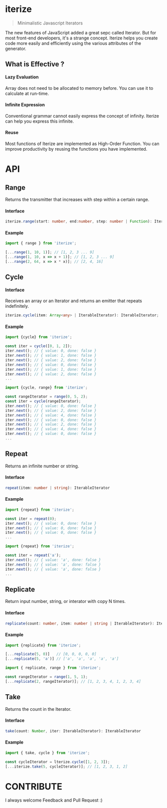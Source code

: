 # iterize

> Minimalistic Javascript Iterators

The new features of JavaScript added a great sepc called Iterator. But for most front-end developers, it's a strange concept.
Iterize helps you create code more easily and efficiently using the various attributes of the generator.

## What is Effective ?

#### Lazy Evaluation

Array does not need to be allocated to memory before. You can use it to calculate at run-time.

#### Infinite Expression

Conventional grammar cannot easily express the concept of infinity. Iterize can help you express this infinite.

#### Reuse

Most functions of Iterize are implemented as High-Order Function. You can improve productivity by reusing the functions you have implemented.

# API

## Range

Returns the transmitter that increases with step within a certain range.

#### Interface

```typescript
iterize.range(start: number, end:number, step: number | Function): IterableIterator;
```

#### Example

```js
import { range } from 'iterize';

[...range(1, 10, 1)]; // [1, 2, 3 ... 9]
[...range(1, 10, x => x + 1)]; // [1, 2, 3 ... 9]
[...range(2, 64, x => x * x)]; // [2, 4, 16]
```

## Cycle

#### Interface

Receives an array or an Iterator and returns an emitter that repeats indefinitely.

```typescript
iterize.cycle(item: Array<any> | IterableIterator): IterableIterator;
```

#### Example

```js
import {cycle} from 'iterize';

const iter = cycle([0, 1, 2]);
iter.next(); // { value: 0, done: false }
iter.next(); // { value: 1, done: false }
iter.next(); // { value: 2, done: false }
iter.next(); // { value: 0, done: false }
iter.next(); // { value: 1, done: false }
iter.next(); // { value: 2, done: false }
...
```

```js
import {cycle, range} from 'iterize';

const rangeIterator = range(0, 5, 2);
const iter = cycle(rangeIterator);
iter.next(); // { value: 0, done: false }
iter.next(); // { value: 2, done: false }
iter.next(); // { value: 4, done: false }
iter.next(); // { value: 0, done: false }
iter.next(); // { value: 2, done: false }
iter.next(); // { value: 4, done: false }
iter.next(); // { value: 0, done: false }
...
```

## Repeat

Returns an infinite number or string.

#### Interface

```typescript
repeat(item: number | string): IterableIterator
```

#### Example

```js
import {repeat} from 'iterize';

const iter = repeat(0);
iter.next(); // { value: 0, done: false }
iter.next(); // { value: 0, done: false }
iter.next(); // { value: 0, done: false }
...
```

```js
import {repeat} from 'iterize';

const iter = repeat('a');
iter.next(); // { value: 'a', done: false }
iter.next(); // { value: 'a', done: false }
iter.next(); // { value: 'a', done: false }
...
```

## Replicate

Return input number, string, or interator with copy N times.

#### Interface

```typescript
replicate(count: number, item: number | string | IterableIterator): IterableIterator
```

#### Example

```js
import {replicate} from 'iterize';

[...replicate(5, 0)]   // [0, 0, 0, 0, 0]
[...replicate(5, 'a')] // ['a', 'a', 'a', 'a', 'a']
```

```js
import { replicate, range } from 'iterize';

const rangeIterator = range(1, 5, 1);
[...replicate(2, rangeIterator)]; // [1, 2, 3, 4, 1, 2, 3, 4]
```

## Take

Returns the count in the Iterator.

#### Interface

```typescript
take(count: Number, iter: IterableIterator): IterableIterator
```

#### Example

```js
import { take, cycle } from 'iterize';

const cycleIterator = lterize.cycle([1, 2, 3]);
[...iterize.take(5, cycleIterator)]; // [1, 2, 3, 1, 2]
```

# CONTRIBUTE

I always welcome Feedback and Pull Request :)
